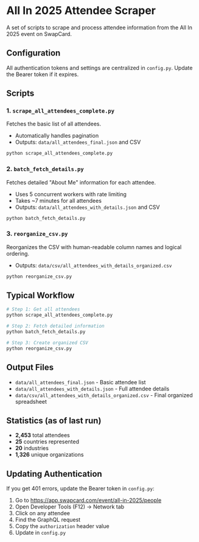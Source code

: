 # All In 2025 Attendee Scraper

A set of scripts to scrape and process attendee information from the All In 2025 event on SwapCard.

## Configuration

All authentication tokens and settings are centralized in `config.py`. Update the Bearer token if it expires.

## Scripts

### 1. `scrape_all_attendees_complete.py`
Fetches the basic list of all attendees.
- Automatically handles pagination
- Outputs: `data/all_attendees_final.json` and CSV

```bash
python scrape_all_attendees_complete.py
```

### 2. `batch_fetch_details.py`
Fetches detailed "About Me" information for each attendee.
- Uses 5 concurrent workers with rate limiting
- Takes ~7 minutes for all attendees
- Outputs: `data/all_attendees_with_details.json` and CSV

```bash
python batch_fetch_details.py
```

### 3. `reorganize_csv.py`
Reorganizes the CSV with human-readable column names and logical ordering.
- Outputs: `data/csv/all_attendees_with_details_organized.csv`

```bash
python reorganize_csv.py
```

## Typical Workflow

```bash
# Step 1: Get all attendees
python scrape_all_attendees_complete.py

# Step 2: Fetch detailed information
python batch_fetch_details.py

# Step 3: Create organized CSV
python reorganize_csv.py
```

## Output Files

- `data/all_attendees_final.json` - Basic attendee list
- `data/all_attendees_with_details.json` - Full attendee details
- `data/csv/all_attendees_with_details_organized.csv` - Final organized spreadsheet

## Statistics (as of last run)

- **2,453** total attendees
- **25** countries represented
- **20** industries
- **1,326** unique organizations

## Updating Authentication

If you get 401 errors, update the Bearer token in `config.py`:

1. Go to https://app.swapcard.com/event/all-in-2025/people
2. Open Developer Tools (F12) → Network tab
3. Click on any attendee
4. Find the GraphQL request
5. Copy the `authorization` header value
6. Update in `config.py`